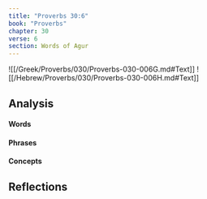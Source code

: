 ```yaml
---
title: "Proverbs 30:6"
book: "Proverbs"
chapter: 30
verse: 6
section: Words of Agur
---
```

![[/Greek/Proverbs/030/Proverbs-030-006G.md#Text]]
![[/Hebrew/Proverbs/030/Proverbs-030-006H.md#Text]]

## Analysis

#### Words

#### Phrases

#### Concepts

## Reflections
